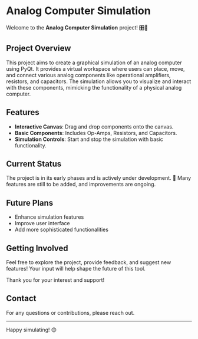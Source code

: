 # Analog Computer Simulation

Welcome to the **Analog Computer Simulation** project! 🎛️🚀

## Project Overview

This project aims to create a graphical simulation of an analog computer using PyQt. It provides a virtual workspace where users can place, move, and connect various analog components like operational amplifiers, resistors, and capacitors. The simulation allows you to visualize and interact with these components, mimicking the functionality of a physical analog computer.

## Features

- **Interactive Canvas**: Drag and drop components onto the canvas.
- **Basic Components**: Includes Op-Amps, Resistors, and Capacitors.
- **Simulation Controls**: Start and stop the simulation with basic functionality.

## Current Status

The project is in its early phases and is actively under development. 🚀 Many features are still to be added, and improvements are ongoing.

## Future Plans

- Enhance simulation features
- Improve user interface
- Add more sophisticated functionalities

## Getting Involved

Feel free to explore the project, provide feedback, and suggest new features! Your input will help shape the future of this tool.

Thank you for your interest and support!

## Contact

For any questions or contributions, please reach out.

---

Happy simulating! 😊
